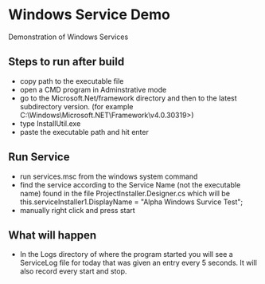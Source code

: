 # Windows Service Demo

Demonstration of Windows Services

## Steps to run after build



- copy path to the executable file
- open a CMD program in Adminstrative mode
 - go to the Microsoft.Net/framework directory and then to the latest subdirectory version. (for example C:\Windows\Microsoft.NET\Framework\v4.0.30319>)
 - type InstallUtil.exe
- paste the executable path and hit enter


## Run Service

- run services.msc from the windows system command
- find the service according to the Service Name (not the executable name) found in the file ProjectInstaller.Designer.cs which will be this.serviceInstaller1.DisplayName = "Alpha Windows Survice Test";
 - manually right click and press start

## What will happen

- In the Logs directory of where the program started you will see a ServiceLog file for today that was given an entry every 5 seconds.  It will also record every start and stop.
